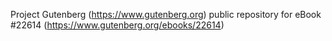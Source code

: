 Project Gutenberg (https://www.gutenberg.org) public repository for eBook #22614 (https://www.gutenberg.org/ebooks/22614)
